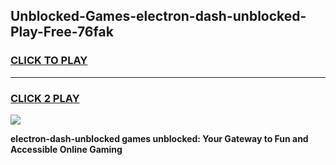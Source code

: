 
## Unblocked-Games-electron-dash-unblocked-Play-Free-76fak
<h3>
<a href="https://premium76.site?title=electron-dash-unblocked&ref=21A">CLICK TO PLAY</a></h3>
<hr>

<h3>
<a href="https://premium76.site?title=electron-dash-unblocked&ref=21A">CLICK 2 PLAY</a>
  
</h3>

<a href="https://premium76.site?title=electron-dash-unblocked&ref=21A"><img src="https://clearcache.store/games.png"></a>


**electron-dash-unblocked games unblocked: Your Gateway to Fun and Accessible Online Gaming**
